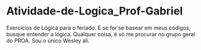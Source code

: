 # Atividade-de-Logica_Prof-Gabriel
Exercícios de Lógica para o feriado.
E se for se basear em meus códigos, busque entender a lógica. Qualquer coisa, é só me procurar no grupo geral do PROA. Sou o único Wesley ali.
